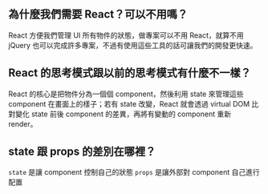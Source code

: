 ## 為什麼我們需要 React？可以不用嗎？

React 方便我們管理 UI 所有物件的狀態，做專案可以不用 React，就算不用 jQuery 也可以完成許多專案，不過有使用這些工具的話可讓我們的開發更快速。

## React 的思考模式跟以前的思考模式有什麼不一樣？

React 的核心是把物件分為一個個 component，然後利用 state 來管理這些 component 在畫面上的樣子；若有 state 改變，React 就會透過 virtual DOM 比對變化 state 前後 component 的差異，再將有變動的 component 重新 render。

## state 跟 props 的差別在哪裡？

`state` 是讓 component 控制自己的狀態
`props` 是讓外部對 component 自己進行配置